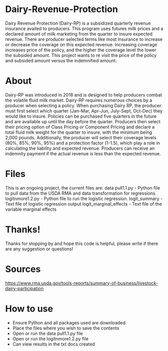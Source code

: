 # Dairy-Revenue-Protection
Dairy Revenue Protection (Dairy-RP) is a subsidized quarterly revenue insurance availed to producers. This program uses futures milk prices and a declared amount of milk marketing from the quarter to insure expected revenue. There are producer selected terms like most insurance to increase or decrease the coverage on this expected revenue. Increasing coverage increases price of the policy, and the higher the coverage level the lower the subsided amount. This project wants to re visit the price of the policy and subsided amount versus the indemnified amount. 

# About
Dairy-RP was introduced in 2018 and is designed to help producers combat the volatile fluid milk market. Dairy-RP requires numerous choices by a producer when selecting a policy. When purchasing Dairy RP, the producer must first select which quarter (Jan-Mar, Apr-Jun, July-Sept, Oct-Dec) they would like to insure. Policies can be purchased five quarters in the future and are available up until the day before the quarter. Producers then select their pricing option of Class Pricing or Component Pricing and declare a total fluid milk weight for the quarter to insure, with the minimum being 2,000 pounds. Additionally, the producer will select their coverage levels (80%, 85%, 90%, 95%) and a protection factor (1-1.5), which play a role in calculating the liability and expected revenue. Producers can receive an indemnity payment if the actual revenue is less than the expected revenue. 

# Files
This is an ongoing project, the current files are:
data pull1.1.py - Python file to pull data from the USDA RMA and data transformation for regressions.
logitnmore1.2.py - Python file to run the logistic regression.
logit_summary - Text file of logistic regression output
logit_marginal_effects - Text file of the variable marginal effects


# Thanks!
Thanks for stopping by and hope this code is helpful, please write if there are any suggestion or questions!

# Sources 
https://www.rma.usda.gov/tools-reports/summary-of-business/livestock-dairy-participation

# How to use
- Ensure Python and all packages used are downloaded
- Place the files where you wish to save the contents
- Open or run the data pull1.1.py file
- Open or run the logitnmore1.2.py file
- Can view results in the txt docs created
 
